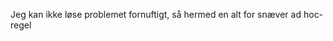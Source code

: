 




















































































































































































































































































































































































































































































































Jeg kan ikke løse problemet fornuftigt, så hermed en alt for snæver ad hoc-regel























































































































































































































































































































































































































































































































































































































































































































































































































































































































































































































































































































































































































































































































































































































































































































































































































































































































































































































































































































































































































































































































































































































































































































































































































































































































































































































































































































































































































































































































































































































































































































































































































































































































































































































































































































































































































































































































































































































































































































































































































































































































































































































































































































































































































































































































































































































































































































































































































































































































































































































































































































































































































































































































































































































































































































































































































































































































































































































































































































































































































































































































































































































































































































































































































































































































































































































































































































































































































































































































































































































































































































































































































































































































































































































































































































































































































































































































































































































































































































































































































































































































































































































































































